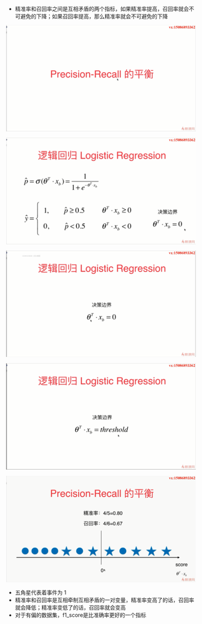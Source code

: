 - 精准率和召回率之间是互相矛盾的两个指标，如果精准率提高，召回率就会不可避免的下降；如果召回率提高，那么精准率就会不可避免的下降

![1570025782271](assets/1570025782271.png)

![1570025992843](assets/1570025992843.png)

![1570026041194](assets/1570026041194.png)

![1570026108747](assets/1570026108747.png)

  ![1570591667173](assets/1570591667173.png)

- 五角星代表着事件为 1
- 精准率和召回率是互相牵制互相矛盾的一对变量，精准率变高了的话，召回率就会降低；精准率变低了的话，召回率就会变高
- 对于有偏的数据集，f1_score是比准确率更好的一个指标

